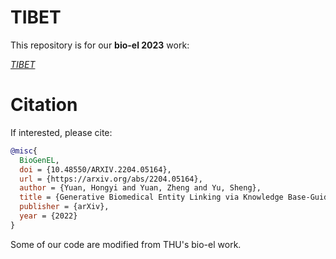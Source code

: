 # TIBET
This repository is for our **bio-el 2023** work: 

[*TIBET*](https://www.overleaf.com/project/63bd57c868d185867901c69d)


# Citation
If interested, please cite:
```bibtex
@misc{
  BioGenEL,
  doi = {10.48550/ARXIV.2204.05164},
  url = {https://arxiv.org/abs/2204.05164},
  author = {Yuan, Hongyi and Yuan, Zheng and Yu, Sheng},
  title = {Generative Biomedical Entity Linking via Knowledge Base-Guided Pre-training and Synonyms-Aware Fine-tuning},
  publisher = {arXiv},
  year = {2022}
}
```

Some of our code are modified from THU's bio-el work.
